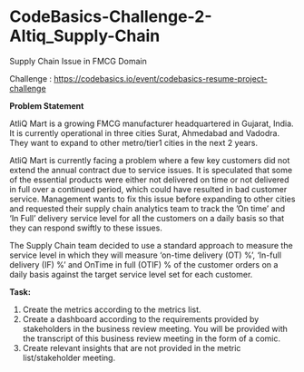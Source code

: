 # CodeBasics-Challenge-2-Altiq_Supply-Chain
Supply Chain Issue in FMCG Domain

Challenge : https://codebasics.io/event/codebasics-resume-project-challenge

**Problem Statement**

AtliQ Mart is a growing FMCG manufacturer headquartered in Gujarat, India. It is currently operational in three cities Surat, Ahmedabad and Vadodra. They want to expand to other metro/tier1 cities in the next 2 years.

AtliQ Mart is currently facing a problem where a few key customers did not extend the annual contract due to service issues. It is speculated that some of the essential products were either not delivered on time or not delivered in full over a continued period, which could have resulted in bad customer service. Management wants to fix this issue before expanding to other cities and requested their supply chain analytics team to track the ’On time’ and ‘In Full’ delivery service level for all the customers on a daily basis so that they can respond swiftly to these issues.

The Supply Chain team decided to use a standard approach to measure the service level in which they will measure ‘on-time delivery (OT) %’, ‘In-full delivery (IF) %’ and OnTime in full (OTIF) % of the customer orders on a daily basis against the target service level set for each customer.

**Task:**
1. Create the metrics according to the metrics list.
2. Create a dashboard according to the requirements provided by stakeholders in the business review meeting. You will be provided with the transcript of this business    review meeting in the form of a comic.
3. Create relevant insights that are not provided in the metric list/stakeholder meeting.
